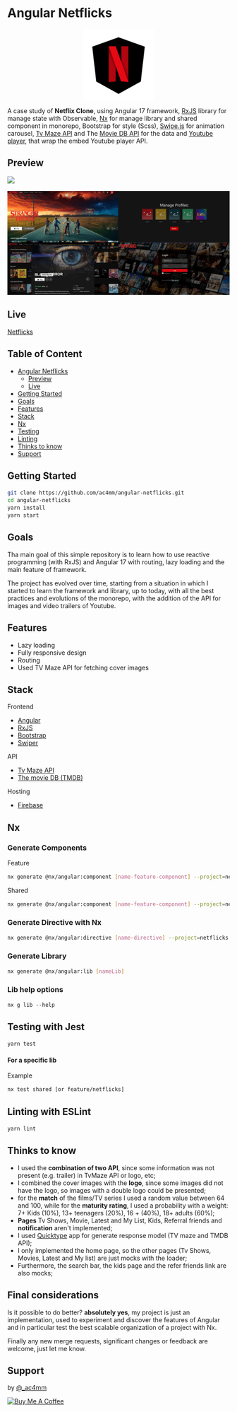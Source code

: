 # Angular Netflicks

<p align="center">
  <img alt="angular-netflicks-logo" src="meta-assets/angular_netflicks_logo.png" width="160" height="160" />
</p>

A case study of **Netflix Clone**, using Angular 17 framework, 
[RxJS](https://rxjs.dev/) library for manage state with Observable, 
[Nx](https://nx.dev/) for manage library and shared component in monorepo, 
Bootstrap for style (Scss), [Swipe.js](https://swiperjs.com/) for animation carousel, 
[Tv Maze API](https://www.tvmaze.com/api) and The [Movie DB API](https://developer.themoviedb.org/reference/intro/getting-started) for the data and [Youtube player](https://github.com/angular/components/blob/main/src/youtube-player/README.md), 
that wrap the embed Youtube player API.



## Preview

![](meta-assets/demo-netflicks.gif)

![ScreenShot](meta-assets/templates-example.png)
<br />

## Live
[Netflicks](https://netflicks-6c8b7.web.app)

## Table of Content
- [Angular Netflicks](#angular-netflicks)
  - [Preview](#preview)
  - [Live](#live)
- [Getting Started](#getting-started)
- [Goals](#goals)
- [Features](#features)
- [Stack](#stack)
- [Nx](#nx)
- [Testing](#testing-with-jest)
- [Linting](#linting-with-eslint)
- [Thinks to know](#thinks-to-know)
- [Support](#support)


## Getting Started

```bash
git clone https://github.com/ac4mm/angular-netflicks.git
cd angular-netflicks
yarn install
yarn start
```

## Goals
Tha main goal of this simple repository is to learn how to use reactive programming (with RxJS) 
and Angular 17 with routing, lazy loading and the main feature of framework.

The project has evolved over time, starting from a situation in which I started to learn the framework and library, 
up to today, with all the best practices and evolutions of the monorepo, with the addition of the API for images and video trailers of Youtube.

## Features
- Lazy loading
- Fully responsive design
- Routing
- Used TV Maze API for fetching cover images


## Stack
Frontend
- [Angular](https://angular.io/)
- [RxJS](https://rxjs.dev/)
- [Bootstrap](https://getbootstrap.com/)
- [Swiper](https://swiperjs.com/)

API
- [Tv Maze API](https://www.tvmaze.com/api)
- [The movie DB (TMDB)](https://www.themoviedb.org/)

Hosting
- [Firebase](https://firebase.google.com/)

## Nx
### Generate Components

Feature
```bash
nx generate @nx/angular:component [name-feature-component] --project=netflicks --module=feature --path=libs/feature/src/lib --export=true --style=scss

```

Shared
```bash
nx generate @nx/angular:component [name-feature-component] --project=netflicks --module=shared --path=libs/shared/src/lib/components --export=true --style=scss    

```

### Generate Directive with Nx

```bash
nx generate @nx/angular:directive [name-directive] --project=netflicks  --path=libs/shared/src/lib/directive

```

### Generate Library
```bash
nx generate @nx/angular:lib [nameLib]

```

### Lib help options
```
nx g lib --help

```

## Testing with Jest

```bash
yarn test
```

#### For a specific lib
Example
```bash
nx test shared [or feature/netflicks]
```


## Linting with ESLint

```bash
yarn lint
```

## Thinks to know
- I used the **combination of two API**, since some information was not present (e.g. trailer) in TvMaze API or logo, etc;
- I combined the cover images with the **logo**, since some images did not have the logo, so images with a double logo could be presented;
- for the **match** of the films/TV series I used a random value between 64 and 100, while for the **maturity rating**, I used a probability with a weight: 7+ Kids (10%), 13+ teenagers (20%), 16 + (40%), 18+ adults (60%);
- **Pages** Tv Shows, Movie, Latest and My List, Kids, Referral friends and **notification** aren't implemented;
- I used [Quicktype](https://app.quicktype.io/) app for generate response model (TV maze and TMDB API);
- I only implemented the home page, so the other pages (Tv Shows, Movies, Latest and My list) are just mocks with the loader;
- Furthermore, the search bar, the kids page and the refer friends link are also mocks;

## Final considerations
Is it possible to do better? **absolutely yes**, my project is just an implementation, used to experiment 
and discover the features of Angular and in particular test the best scalable organization of a project with Nx.

Finally any new merge requests, significant changes or feedback are welcome, just let me know.

## Support
by [@_ac4mm](https://twitter.com/_ac4mm)

<a href="https://www.buymeacoffee.com/ac4mm" target="_blank"><img src="https://cdn.buymeacoffee.com/buttons/v2/default-red.png" alt="Buy Me A Coffee" height="34" ></a>





